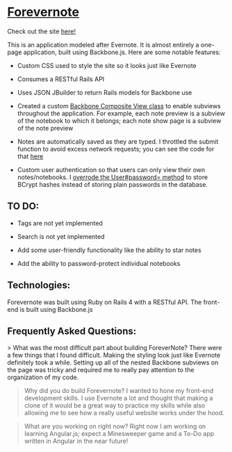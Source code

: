 <h1><a href="forevernote.mtdoss.com">Forevernote</a></h1>
Check out the site <a href="forevernote.mtdoss.com">here!</a>

This is an application modeled after Evernote. It is almost entirely a one-page
application, built using Backbone.js. Here are some notable features:

* Custom CSS used to style the site so it looks just like Evernote

* Consumes a RESTful Rails API

* Uses JSON JBuilder to return Rails models for Backbone use

* Created a custom <a href="https://github.com/mtdoss/Forevernote/blob/master/app/assets/javascripts/utils/composite_view.js">Backbone Composite View class</a> to enable subviews throughout
the application. For example, each note preview is a subview of the notebook
to which it belongs; each note show page is a subview of the note preview

* Notes are automatically saved as they are typed. I throttled the submit
function to avoid excess network requests; you can see the code for that
<a href="https://github.com/mtdoss/Forevernote/blob/master/app/assets/javascripts/views/notes/new.js#L29">here</a>

* Custom user authentication so that users can only view their own notes/notebooks.
I <a href="https://github.com/mtdoss/Forevernote/blob/master/app/models/user.rb#L21">overrode the User#password= method</a> to store BCrypt hashes instead of storing plain passwords in the database.

<h2>TO DO:</h2>

* Tags are not yet implemented

* Search is not yet implemented

* Add some user-friendly functionality like the ability to star notes

* Add the ability to password-protect individual notebooks

<h2>Technologies:</h2>
Forevernote was built using Ruby on Rails 4 with a RESTful API.
The front-end is built using Backbone.js

<h2>Frequently Asked Questions:</h2>
> What was the most difficult part about building ForeverNote?
There were a few things that I found difficult. Making the styling look just like Evernote definitely took a while.
Setting up all of the nested Backbone subviews on the page was tricky and required me to really pay attention to the organization of my code.

> Why did you do build Forevernote?
I wanted to hone my front-end development skills. I use Evernote a lot and thought that making a clone of it would be a great way to practice my skills while also allowing me to see how a really useful website works under the hood.

> What are you working on right now?
Right now I am working on learning Angular.js; expect a Minesweeper game and a To-Do app written in Angular in the near future!
